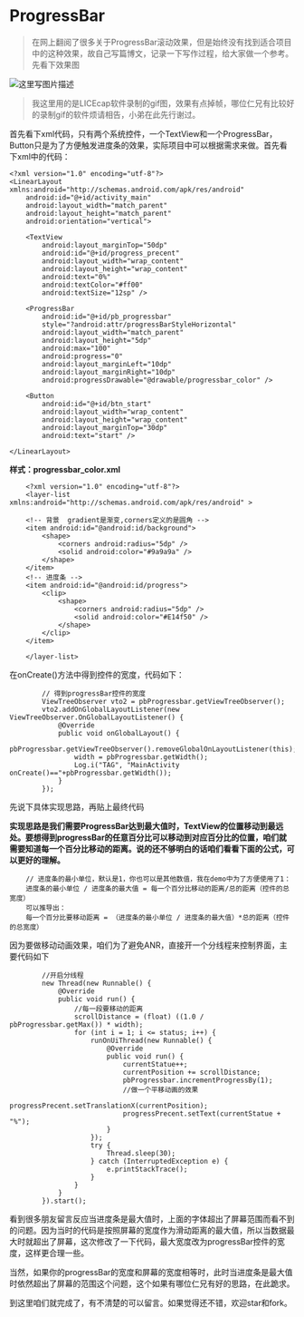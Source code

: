 # ProgressBar

>在网上翻阅了很多关于ProgressBar滚动效果，但是始终没有找到适合项目中的这种效果，故自己写篇博文，记录一下写作过程，给大家做一个参考。先看下效果图

![这里写图片描述](http://img.blog.csdn.net/20170907124014890?watermark/2/text/aHR0cDovL2Jsb2cuY3Nkbi5uZXQvc2luYXRfMzY2Njg3MzE=/font/5a6L5L2T/fontsize/400/fill/I0JBQkFCMA==/dissolve/70/gravity/SouthEast)

>我这里用的是LICEcap软件录制的gif图，效果有点掉帧，哪位仁兄有比较好的录制gif的软件烦请相告，小弟在此先行谢过。

首先看下xml代码，只有两个系统控件，一个TextView和一个ProgressBar，Button只是为了方便触发进度条的效果，实际项目中可以根据需求来做。首先看下xml中的代码：

```
<?xml version="1.0" encoding="utf-8"?>
<LinearLayout xmlns:android="http://schemas.android.com/apk/res/android"
    android:id="@+id/activity_main"
    android:layout_width="match_parent"
    android:layout_height="match_parent"
    android:orientation="vertical">

    <TextView
        android:layout_marginTop="50dp"
        android:id="@+id/progress_precent"
        android:layout_width="wrap_content"
        android:layout_height="wrap_content"
        android:text="0%"
        android:textColor="#ff00"
        android:textSize="12sp" />

    <ProgressBar
        android:id="@+id/pb_progressbar"
        style="?android:attr/progressBarStyleHorizontal"
        android:layout_width="match_parent"
        android:layout_height="5dp"
        android:max="100"
        android:progress="0"
        android:layout_marginLeft="10dp"
        android:layout_marginRight="10dp"
        android:progressDrawable="@drawable/progressbar_color" />

    <Button
        android:id="@+id/btn_start"
        android:layout_width="wrap_content"
        android:layout_height="wrap_content"
        android:layout_marginTop="30dp"
        android:text="start" />

</LinearLayout>
```

**样式：progressbar_color.xml**

```
    <?xml version="1.0" encoding="utf-8"?>
	<layer-list xmlns:android="http://schemas.android.com/apk/res/android" >

    <!-- 背景  gradient是渐变,corners定义的是圆角 -->
    <item android:id="@android:id/background">
        <shape>
            <corners android:radius="5dp" />
            <solid android:color="#9a9a9a" />
        </shape>
    </item>
    <!-- 进度条 -->
    <item android:id="@android:id/progress">
        <clip>
            <shape>
                <corners android:radius="5dp" />
                <solid android:color="#E14f50" />
            </shape>
        </clip>
    </item>

	</layer-list>
```

在onCreate()方法中得到控件的宽度，代码如下：

```
        // 得到progressBar控件的宽度
        ViewTreeObserver vto2 = pbProgressbar.getViewTreeObserver();
        vto2.addOnGlobalLayoutListener(new ViewTreeObserver.OnGlobalLayoutListener() {
            @Override
            public void onGlobalLayout() {
                pbProgressbar.getViewTreeObserver().removeGlobalOnLayoutListener(this);
                width = pbProgressbar.getWidth();
                Log.i("TAG", "MainActivity onCreate()=="+pbProgressbar.getWidth());
            }
        });
```

先说下具体实现思路，再贴上最终代码

**实现思路是我们需要ProgressBar达到最大值时，TextView的位置移动到最远处。要想得到progressBar的任意百分比可以移动到对应百分比的位置，咱们就需要知道每一个百分比移动的距离。说的还不够明白的话咱们看看下面的公式，可以更好的理解。**

```
	// 进度条的最小单位，默认是1，你也可以是其他数值，我在demo中为了方便使用了1：
	进度条的最小单位 / 进度条的最大值 = 每一个百分比移动的距离/总的距离（控件的总宽度）
	可以推导出：
	每一个百分比要移动距离 = （进度条的最小单位 / 进度条的最大值）*总的距离（控件的总宽度）
```
因为要做移动动画效果，咱们为了避免ANR，直接开一个分线程来控制界面，主要代码如下

```
        //开启分线程
        new Thread(new Runnable() {
            @Override
            public void run() {
                //每一段要移动的距离
                scrollDistance = (float) ((1.0 / pbProgressbar.getMax()) * width);
                for (int i = 1; i <= status; i++) {
                    runOnUiThread(new Runnable() {
                        @Override
                        public void run() {
                            currentStatue++;
                            currentPosition += scrollDistance;
                            pbProgressbar.incrementProgressBy(1);
                            //做一个平移动画的效果
                            progressPrecent.setTranslationX(currentPosition);
                            progressPrecent.setText(currentStatue + "%");
                        }
                    });
                    try {
                        Thread.sleep(30);
                    } catch (InterruptedException e) {
                        e.printStackTrace();
                    }
                }
            }
        }).start();
```
看到很多朋友留言反应当进度条是最大值时，上面的字体超出了屏幕范围而看不到的问题。因为当时的代码是按照屏幕的宽度作为滑动距离的最大值，所以当数据最大时就超出了屏幕，这次修改了一下代码，最大宽度改为progressBar控件的宽度，这样更合理一些。

当然，如果你的progressBar的宽度和屏幕的宽度相等时，此时当进度条是最大值时依然超出了屏幕的范围这个问题，这个如果有哪位仁兄有好的思路，在此跪求。

到这里咱们就完成了，有不清楚的可以留言。如果觉得还不错，欢迎star和fork。
